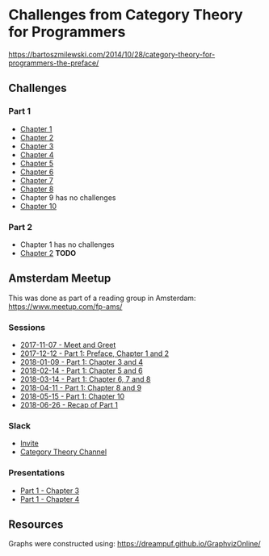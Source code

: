 # Challenges from Category Theory for Programmers

https://bartoszmilewski.com/2014/10/28/category-theory-for-programmers-the-preface/

## Challenges

### Part 1

  - [Chapter 1](https://github.com/awalterschulze/category-theory-for-programmers-challenges/blob/master/101-Category_The_Essence_of_Composition.md)
  - [Chapter 2](https://github.com/awalterschulze/category-theory-for-programmers-challenges/blob/master/102-Types_and_Functions.md)
  - [Chapter 3](https://github.com/awalterschulze/category-theory-for-programmers-challenges/blob/master/103-Categories-Great-and-Small.md)
  - [Chapter 4](https://github.com/awalterschulze/category-theory-for-programmers-challenges/blob/master/104-Kleisli-Categories.md)
  - [Chapter 5](https://github.com/awalterschulze/category-theory-for-programmers-challenges/blob/master/105-Products-and-Coproducts.md)
  - [Chapter 6](https://github.com/awalterschulze/category-theory-for-programmers-challenges/blob/master/106-Simple-Algebraic-Data-Types.md)
  - [Chapter 7](https://github.com/awalterschulze/category-theory-for-programmers-challenges/blob/master/107-Functors.md)
  - [Chapter 8](https://github.com/awalterschulze/category-theory-for-programmers-challenges/blob/master/108-Functoriality.md)
  - Chapter 9 has no challenges
  - [Chapter 10](https://github.com/awalterschulze/category-theory-for-programmers-challenges/blob/master/110-Natural-Transformations.md)
  
### Part 2

  - Chapter 1 has no challenges
  - [Chapter 2](https://github.com/awalterschulze/category-theory-for-programmers-challenges/blob/master/202-Limits-and-Colimits.md) **TODO**

## Amsterdam Meetup

This was done as part of a reading group in Amsterdam: https://www.meetup.com/fp-ams/

### Sessions

  - [2017-11-07 - Meet and Greet](https://www.meetup.com/fp-ams/events/243484615/)
  - [2017-12-12 - Part 1: Preface, Chapter 1 and 2](https://www.meetup.com/fp-ams/events/244922609/)
  - [2018-01-09 - Part 1: Chapter 3 and 4](https://www.meetup.com/fp-ams/events/245879208/)
  - [2018-02-14 - Part 1: Chapter 5 and 6](https://www.meetup.com/fp-ams/events/246865418/)
  - [2018-03-14 - Part 1: Chapter 6, 7 and 8](https://www.meetup.com/fp-ams/events/247907128/)
  - [2018-04-11 - Part 1: Chapter 8 and 9](https://www.meetup.com/fp-ams/events/249314044/)
  - [2018-05-15 - Part 1: Chapter 10](https://www.meetup.com/fp-ams/events/249900894/)
  - [2018-06-26 - Recap of Part 1](https://www.meetup.com/fp-ams/events/250815042/)

### Slack

  - [Invite](https://join.slack.com/t/fpams/shared_invite/enQtMjg1MTI5MzYzMjgwLWEwNWE4YjEyYTIzOTU5NjdmYTk0YmE1YjI5YmI0ZWFjMGU1ODYwYTQxYzY0NmQwNTg0NzRjMjg0NjlmMDkxNmY)
  - [Category Theory Channel](https://fpams.slack.com/messages/C7XJF7GLW/)

### Presentations

  - [Part 1 - Chapter 3](http://slides.com/walterschulze/category-theory-for-programmers-103)
  - [Part 1 - Chapter 4](http://slides.com/walterschulze/category-theory-for-programmers-104)

## Resources

Graphs were constructed using: https://dreampuf.github.io/GraphvizOnline/
